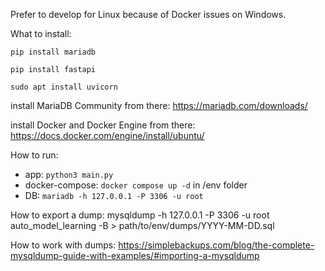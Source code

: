 Prefer to develop for Linux because of Docker issues on Windows.


What to install:

<code>pip install mariadb</code>

<code>pip install fastapi</code>

<code>sudo apt install uvicorn</code>

install MariaDB Community from there: https://mariadb.com/downloads/

install Docker and Docker Engine from there: https://docs.docker.com/engine/install/ubuntu/

How to run:

- app: <code>python3 main.py</code>
- docker-compose: <code>docker compose up -d</code> in /env folder
- DB: <code>mariadb -h 127.0.0.1 -P 3306 -u root</code>

How to export a dump: mysqldump -h 127.0.0.1 -P 3306 -u root auto_model_learning -B > path/to/env/dumps/YYYY-MM-DD.sql

How to work with dumps: https://simplebackups.com/blog/the-complete-mysqldump-guide-with-examples/#importing-a-mysqldump
